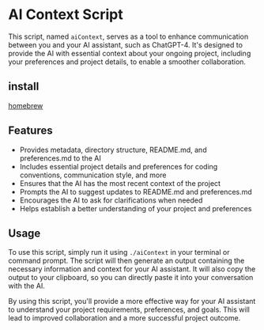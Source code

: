 # AI Context Script

This script, named `aiContext`, serves as a tool to enhance communication between you and your AI assistant, such as ChatGPT-4. It's designed to provide the AI with essential context about your ongoing project, including your preferences and project details, to enable a smoother collaboration.


## install

[homebrew](https://github.com/robrien20/aiContext-homebrew)


## Features

- Provides metadata, directory structure, README.md, and preferences.md to the AI
- Includes essential project details and preferences for coding conventions, communication style, and more
- Ensures that the AI has the most recent context of the project
- Prompts the AI to suggest updates to README.md and preferences.md
- Encourages the AI to ask for clarifications when needed
- Helps establish a better understanding of your project and preferences

## Usage

To use this script, simply run it using `./aiContext` in your terminal or command prompt. The script will then generate an output containing the necessary information and context for your AI assistant. It will also copy the output to your clipboard, so you can directly paste it into your conversation with the AI.

By using this script, you'll provide a more effective way for your AI assistant to understand your project requirements, preferences, and goals. This will lead to improved collaboration and a more successful project outcome.
